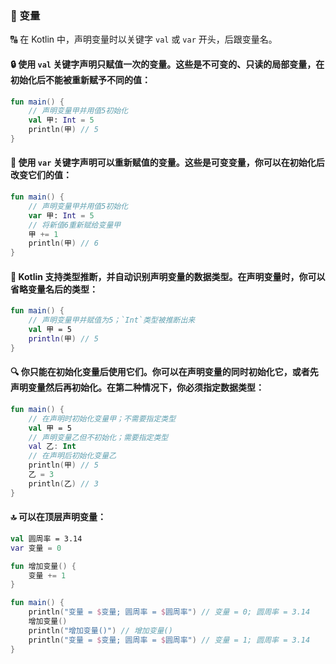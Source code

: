 ### 🔢 变量

🔠 在 Kotlin 中，声明变量时以关键字 <code>val</code> 或 <code>var</code> 开头，后跟变量名。

#### 🔒 使用 <code>val</code> 关键字声明只赋值一次的变量。这些是不可变的、只读的局部变量，在初始化后不能被重新赋予不同的值：

```kotlin
fun main() {
    // 声明变量甲并用值5初始化
    val 甲: Int = 5
    println(甲) // 5
}
```

#### 🔄 使用 <code>var</code> 关键字声明可以重新赋值的变量。这些是可变变量，你可以在初始化后改变它们的值：


```kotlin
fun main() {
    // 声明变量甲并用值5初始化
    var 甲: Int = 5
    // 将新值6重新赋给变量甲
    甲 += 1
    println(甲) // 6
}
```

#### 🧩 Kotlin 支持类型推断，并自动识别声明变量的数据类型。在声明变量时，你可以省略变量名后的类型：

```kotlin
fun main() {
    // 声明变量甲并赋值为5；`Int`类型被推断出来
    val 甲 = 5
    println(甲) // 5
}
```

#### 🔍 你只能在初始化变量后使用它们。你可以在声明变量的同时初始化它，或者先声明变量然后再初始化。在第二种情况下，你必须指定数据类型：

```kotlin
fun main() {
    // 在声明时初始化变量甲；不需要指定类型
    val 甲 = 5
    // 声明变量乙但不初始化；需要指定类型
    val 乙: Int
    // 在声明后初始化变量乙
    println(甲) // 5
    乙 = 3
    println(乙) // 3
}
```

#### 🔝 可以在顶层声明变量：

```kotlin
val 圆周率 = 3.14
var 变量 = 0

fun 增加变量() {
    变量 += 1
}

fun main() {
    println("变量 = $变量; 圆周率 = $圆周率") // 变量 = 0; 圆周率 = 3.14
    增加变量()
    println("增加变量()") // 增加变量()
    println("变量 = $变量; 圆周率 = $圆周率") // 变量 = 1; 圆周率 = 3.14
}
```

